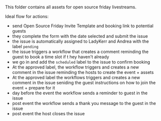 This folder contains all assets for open source friday livestreams.

Ideal flow for actions:

- send Open Source Friday Invite Template and booking link to potential guests
- they complete the form with the date selected and submit the issue
- the issue is automatically assigned to LadyKerr and Andrea with the label `pending`
- the issue triggers a workflow that creates a comment reminding the guest to book a time slot if t hey haven't already
- we go in and add the `scheduled` label to the issue to confirm booking
- At the approved label, the workflow triggers and creates a new comment in the issue reminding the hosts to create the event + assets
- At the approved label the workflows triggers and creates a new comment in the issue seniding the guest instructions on how to join the event + prepare for it
- day before the event the workflow sends a reminder to guest in the issue
- post event the workflow sends a thank you message to the guest in the issue
- post event the host closes the issue
